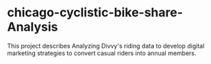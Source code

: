 # chicago-cyclistic-bike-share-Analysis
This project describes Analyzing Divvy's riding data to develop digital marketing strategies to convert casual riders into annual members.
